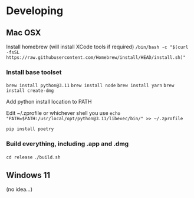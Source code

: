 # Developing

## Mac OSX

Install homebrew (will install XCode tools if required)
`/bin/bash -c "$(curl -fsSL https://raw.githubusercontent.com/Homebrew/install/HEAD/install.sh)"`

### Install base toolset
`brew install python@3.11`
`brew install node`
`brew install yarn`
`brew install create-dmg`

Add python install location to PATH

Edit ~/.zprofile or whichever shell you use
`echo "PATH=$PATH:/usr/local/opt/python@3.11/libexec/bin/" >> ~/.zprofile`

`pip install poetry`

### Build everything, including .app and .dmg
`cd release`
`./build.sh`

## Windows 11
(no idea...)
